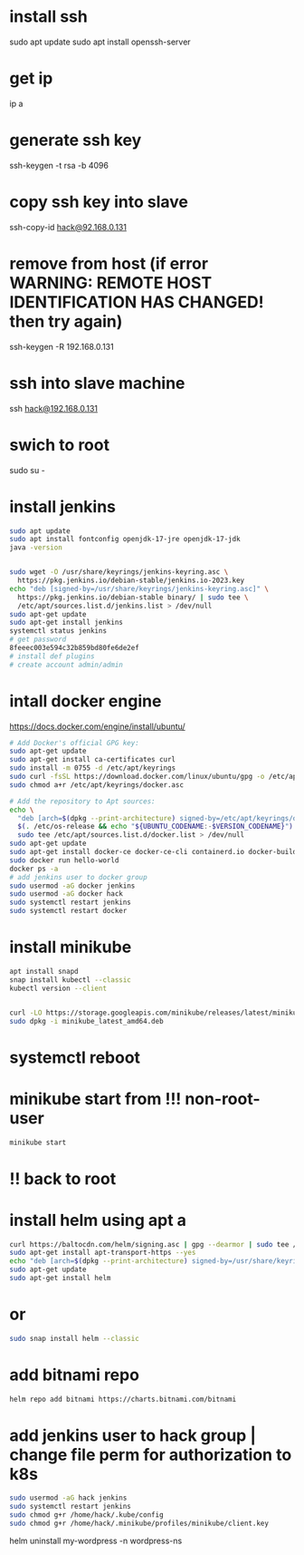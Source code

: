 # install ssh
sudo apt update 
sudo apt install openssh-server

# get ip 
ip a

# generate ssh key
ssh-keygen -t rsa -b 4096
# copy ssh key into slave
ssh-copy-id hack@92.168.0.131

# remove from host (if error  WARNING: REMOTE HOST IDENTIFICATION HAS CHANGED! then try again)
ssh-keygen -R 192.168.0.131

# ssh into slave machine
ssh hack@192.168.0.131
# swich to root
sudo su - 
# install jenkins
```sh
sudo apt update
sudo apt install fontconfig openjdk-17-jre openjdk-17-jdk
java -version


sudo wget -O /usr/share/keyrings/jenkins-keyring.asc \
  https://pkg.jenkins.io/debian-stable/jenkins.io-2023.key
echo "deb [signed-by=/usr/share/keyrings/jenkins-keyring.asc]" \
  https://pkg.jenkins.io/debian-stable binary/ | sudo tee \
  /etc/apt/sources.list.d/jenkins.list > /dev/null
sudo apt-get update
sudo apt-get install jenkins
systemctl status jenkins
# get password
8feeec003e594c32b859bd80fe6de2ef
# install def plugins
# create account admin/admin
```
# intall docker engine
https://docs.docker.com/engine/install/ubuntu/
```sh
# Add Docker's official GPG key:
sudo apt-get update
sudo apt-get install ca-certificates curl
sudo install -m 0755 -d /etc/apt/keyrings
sudo curl -fsSL https://download.docker.com/linux/ubuntu/gpg -o /etc/apt/keyrings/docker.asc
sudo chmod a+r /etc/apt/keyrings/docker.asc

# Add the repository to Apt sources:
echo \
  "deb [arch=$(dpkg --print-architecture) signed-by=/etc/apt/keyrings/docker.asc] https://download.docker.com/linux/ubuntu \
  $(. /etc/os-release && echo "${UBUNTU_CODENAME:-$VERSION_CODENAME}") stable" | \
  sudo tee /etc/apt/sources.list.d/docker.list > /dev/null
sudo apt-get update
sudo apt-get install docker-ce docker-ce-cli containerd.io docker-buildx-plugin docker-compose-plugin
sudo docker run hello-world
docker ps -a
# add jenkins user to docker group
sudo usermod -aG docker jenkins
sudo usermod -aG docker hack
sudo systemctl restart jenkins
sudo systemctl restart docker

```
# install minikube
```sh
apt install snapd
snap install kubectl --classic
kubectl version --client


curl -LO https://storage.googleapis.com/minikube/releases/latest/minikube_latest_amd64.deb
sudo dpkg -i minikube_latest_amd64.deb

```
# systemctl reboot

# minikube start from !!! non-root-user
```sh
minikube start
```
# !! back to root
# install helm using apt a
```sh
curl https://baltocdn.com/helm/signing.asc | gpg --dearmor | sudo tee /usr/share/keyrings/helm.gpg > /dev/null
sudo apt-get install apt-transport-https --yes
echo "deb [arch=$(dpkg --print-architecture) signed-by=/usr/share/keyrings/helm.gpg] https://baltocdn.com/helm/stable/debian/ all main" | sudo tee /etc/apt/sources.list.d/helm-stable-debian.list
sudo apt-get update
sudo apt-get install helm
```
# or
```sh
sudo snap install helm --classic
```
# add bitnami repo
```sh
helm repo add bitnami https://charts.bitnami.com/bitnami
```
# add jenkins user to hack group | change file perm for authorization to k8s
```sh
sudo usermod -aG hack jenkins
sudo systemctl restart jenkins
sudo chmod g+r /home/hack/.kube/config
sudo chmod g+r /home/hack/.minikube/profiles/minikube/client.key
```

helm uninstall my-wordpress -n wordpress-ns
